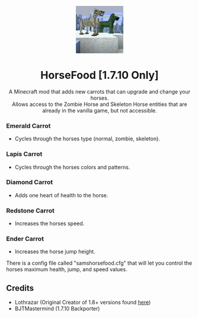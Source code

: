 <p align="center"><img src="./icon.png" width="128"></p>
<h1 align="center">HorseFood [1.7.10 Only]</h1>

<p align="center">A Minecraft mod that adds new carrots that can upgrade and change your horses.<br>Allows access to the Zombie Horse and Skeleton Horse entities that are already in the vanilla game, but not accessible.</p>

### Emerald Carrot
* Cycles through the horses type (normal, zombie, skeleton).

### Lapis Carrot
* Cycles through the horses colors and patterns.

### Diamond Carrot
* Adds one heart of health to the horse.

### Redstone Carrot
* Increases the horses speed.

### Ender Carrot
* Increases the horse jump height.

There is a config file called "samshorsefood.cfg" that will let you control the horses maximum health, jump, and speed values.

## Credits
* Lothrazar (Original Creator of 1.8+ versions found [here](https://www.curseforge.com/minecraft/mc-mods/horse-upgrades))
* BJTMastermind (1.7.10 Backporter)
